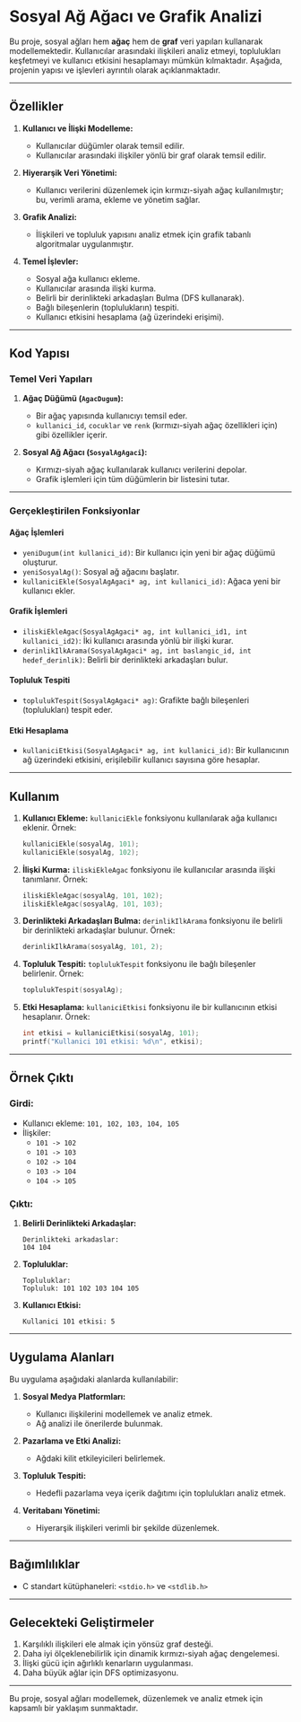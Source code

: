 # Sosyal Ağ Ağacı ve Grafik Analizi

Bu proje, sosyal ağları hem **ağaç** hem de **graf** veri yapıları kullanarak modellemektedir. Kullanıcılar arasındaki ilişkileri analiz etmeyi, toplulukları keşfetmeyi ve kullanıcı etkisini hesaplamayı mümkün kılmaktadır. Aşağıda, projenin yapısı ve işlevleri ayrıntılı olarak açıklanmaktadır.

---

## **Özellikler**

1. **Kullanıcı ve İlişki Modelleme:**
   - Kullanıcılar düğümler olarak temsil edilir.
   - Kullanıcılar arasındaki ilişkiler yönlü bir graf olarak temsil edilir.

2. **Hiyerarşik Veri Yönetimi:**
   - Kullanıcı verilerini düzenlemek için kırmızı-siyah ağaç kullanılmıştır; bu, verimli arama, ekleme ve yönetim sağlar.

3. **Grafik Analizi:**
   - İlişkileri ve topluluk yapısını analiz etmek için grafik tabanlı algoritmalar uygulanmıştır.

4. **Temel İşlevler:**
   - Sosyal ağa kullanıcı ekleme.
   - Kullanıcılar arasında ilişki kurma.
   - Belirli bir derinlikteki arkadaşları Bulma (DFS kullanarak).
   - Bağlı bileşenlerin (toplulukların) tespiti.
   - Kullanıcı etkisini hesaplama (ağ üzerindeki erişimi).

---

## **Kod Yapısı**

### **Temel Veri Yapıları**

1. **Ağaç Düğümü (`AgacDugum`):**
   - Bir ağaç yapısında kullanıcıyı temsil eder.
   - `kullanici_id`, `cocuklar` ve `renk` (kırmızı-siyah ağaç özellikleri için) gibi özellikler içerir.

2. **Sosyal Ağ Ağacı (`SosyalAgAgaci`):**
   - Kırmızı-siyah ağaç kullanılarak kullanıcı verilerini depolar.
   - Grafik işlemleri için tüm düğümlerin bir listesini tutar.

---

### **Gerçekleştirilen Fonksiyonlar**

#### **Ağaç İşlemleri**
- `yeniDugum(int kullanici_id)`: Bir kullanıcı için yeni bir ağaç düğümü oluşturur.
- `yeniSosyalAg()`: Sosyal ağ ağacını başlatır.
- `kullaniciEkle(SosyalAgAgaci* ag, int kullanici_id)`: Ağaca yeni bir kullanıcı ekler.

#### **Grafik İşlemleri**
- `iliskiEkleAgac(SosyalAgAgaci* ag, int kullanici_id1, int kullanici_id2)`: İki kullanıcı arasında yönlü bir ilişki kurar.
- `derinlikIlkArama(SosyalAgAgaci* ag, int baslangic_id, int hedef_derinlik)`: Belirli bir derinlikteki arkadaşları bulur.

#### **Topluluk Tespiti**
- `toplulukTespit(SosyalAgAgaci* ag)`: Grafikte bağlı bileşenleri (toplulukları) tespit eder.

#### **Etki Hesaplama**
- `kullaniciEtkisi(SosyalAgAgaci* ag, int kullanici_id)`: Bir kullanıcının ağ üzerindeki etkisini, erişilebilir kullanıcı sayısına göre hesaplar.

---

## **Kullanım**

1. **Kullanıcı Ekleme:**
   `kullaniciEkle` fonksiyonu kullanılarak ağa kullanıcı eklenir. Örnek:
   ```c
   kullaniciEkle(sosyalAg, 101);
   kullaniciEkle(sosyalAg, 102);
   ```

2. **İlişki Kurma:**
   `iliskiEkleAgac` fonksiyonu ile kullanıcılar arasında ilişki tanımlanır. Örnek:
   ```c
   iliskiEkleAgac(sosyalAg, 101, 102);
   iliskiEkleAgac(sosyalAg, 101, 103);
   ```

3. **Derinlikteki Arkadaşları Bulma:**
   `derinlikIlkArama` fonksiyonu ile belirli bir derinlikteki arkadaşlar bulunur. Örnek:
   ```c
   derinlikIlkArama(sosyalAg, 101, 2);
   ```

4. **Topluluk Tespiti:**
   `toplulukTespit` fonksiyonu ile bağlı bileşenler belirlenir. Örnek:
   ```c
   toplulukTespit(sosyalAg);
   ```

5. **Etki Hesaplama:**
   `kullaniciEtkisi` fonksiyonu ile bir kullanıcının etkisi hesaplanır. Örnek:
   ```c
   int etkisi = kullaniciEtkisi(sosyalAg, 101);
   printf("Kullanici 101 etkisi: %d\n", etkisi);
   ```

---

## **Örnek Çıktı**

### **Girdi:**
- Kullanıcı ekleme: `101, 102, 103, 104, 105`
- İlişkiler:
  - `101 -> 102`
  - `101 -> 103`
  - `102 -> 104`
  - `103 -> 104`
  - `104 -> 105`

### **Çıktı:**
1. **Belirli Derinlikteki Arkadaşlar:**
   ```
   Derinlikteki arkadaslar:
   104 104
   ```

2. **Topluluklar:**
   ```
   Topluluklar:
   Topluluk: 101 102 103 104 105
   ```

3. **Kullanıcı Etkisi:**
   ```
   Kullanici 101 etkisi: 5
   ```

---

## **Uygulama Alanları**

Bu uygulama aşağıdaki alanlarda kullanılabilir:

1. **Sosyal Medya Platformları:**
   - Kullanıcı ilişkilerini modellemek ve analiz etmek.
   - Ağ analizi ile önerilerde bulunmak.

2. **Pazarlama ve Etki Analizi:**
   - Ağdaki kilit etkileyicileri belirlemek.

3. **Topluluk Tespiti:**
   - Hedefli pazarlama veya içerik dağıtımı için toplulukları analiz etmek.

4. **Veritabanı Yönetimi:**
   - Hiyerarşik ilişkileri verimli bir şekilde düzenlemek.

---

## **Bağımlılıklar**

- C standart kütüphaneleri: `<stdio.h>` ve `<stdlib.h>`

---

## **Gelecekteki Geliştirmeler**

1. Karşılıklı ilişkileri ele almak için yönsüz graf desteği.
2. Daha iyi ölçeklenebilirlik için dinamik kırmızı-siyah ağaç dengelemesi.
3. İlişki gücü için ağırlıklı kenarların uygulanması.
4. Daha büyük ağlar için DFS optimizasyonu.

---

Bu proje, sosyal ağları modellemek, düzenlemek ve analiz etmek için kapsamlı bir yaklaşım sunmaktadır.

